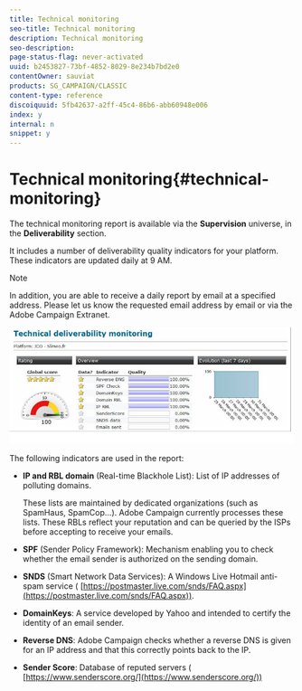 ```yaml
---
title: Technical monitoring
seo-title: Technical monitoring
description: Technical monitoring
seo-description: 
page-status-flag: never-activated
uuid: b2453827-73bf-4852-8029-8e234b7bd2e0
contentOwner: sauviat
products: SG_CAMPAIGN/CLASSIC
content-type: reference
discoiquuid: 5fb42637-a2ff-45c4-86b6-abb60948e006
index: y
internal: n
snippet: y
---
```


# Technical monitoring{#technical-monitoring}

The technical monitoring report is available via the **Supervision** universe, in the **Deliverability** section.

It includes a number of deliverability quality indicators for your platform. These indicators are updated daily at 9 AM.

>[!NOTE]
>
>In addition, you are able to receive a daily report by email at a specified address. Please let us know the requested email address by email or via the Adobe Campaign Extranet.

![](assets/s_tn_del_monitoring.png)

The following indicators are used in the report:

* **IP and RBL domain** (Real-time Blackhole List): List of IP addresses of polluting domains.

  These lists are maintained by dedicated organizations (such as SpamHaus, SpamCop...). Adobe Campaign currently processes these lists. These RBLs reflect your reputation and can be queried by the ISPs before accepting to receive your emails. 

* **SPF** (Sender Policy Framework): Mechanism enabling you to check whether the email sender is authorized on the sending domain. 
* **SNDS** (Smart Network Data Services): A Windows Live Hotmail anti-spam service ( [https://postmaster.live.com/snds/FAQ.aspx](https://postmaster.live.com/snds/FAQ.aspx)).
* **DomainKeys**: A service developed by Yahoo and intended to certify the identity of an email sender.
* **Reverse DNS**: Adobe Campaign checks whether a reverse DNS is given for an IP address and that this correctly points back to the IP.
* **Sender Score**: Database of reputed servers ( [https://www.senderscore.org/](https://www.senderscore.org/))

